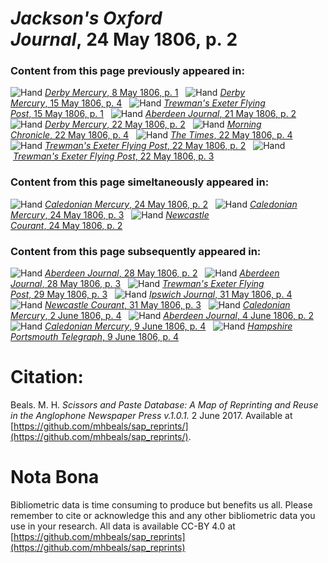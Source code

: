 # *Jackson's Oxford Journal*, 24 May 1806, p. 2  
  
### Content from this page previously appeared in:  
![Hand](http://scissorsandpaste.net/wp-content/uploads/2017/06/smallhandpointer.png) [*Derby Mercury*, 8 May 1806, p. 1](https://mhbeals.github.io/sap_html/Derby-Mercury/Derby-Mercury-8-May-1806-p-1)  
![Hand](http://scissorsandpaste.net/wp-content/uploads/2017/06/smallhandpointer.png) [*Derby Mercury*, 15 May 1806, p. 4](https://mhbeals.github.io/sap_html/Derby-Mercury/Derby-Mercury-15-May-1806-p-4)  
![Hand](http://scissorsandpaste.net/wp-content/uploads/2017/06/smallhandpointer.png) [*Trewman's Exeter Flying Post*, 15 May 1806, p. 1](https://mhbeals.github.io/sap_html/Trewman's-Exeter-Flying-Post/Trewman's-Exeter-Flying-Post-15-May-1806-p-1)  
![Hand](http://scissorsandpaste.net/wp-content/uploads/2017/06/smallhandpointer.png) [*Aberdeen Journal*, 21 May 1806, p. 2](https://mhbeals.github.io/sap_html/Aberdeen-Journal/Aberdeen-Journal-21-May-1806-p-2)  
![Hand](http://scissorsandpaste.net/wp-content/uploads/2017/06/smallhandpointer.png) [*Derby Mercury*, 22 May 1806, p. 2](https://mhbeals.github.io/sap_html/Derby-Mercury/Derby-Mercury-22-May-1806-p-2)  
![Hand](http://scissorsandpaste.net/wp-content/uploads/2017/06/smallhandpointer.png) [*Morning Chronicle*, 22 May 1806, p. 4](https://mhbeals.github.io/sap_html/Morning-Chronicle/Morning-Chronicle-22-May-1806-p-4)  
![Hand](http://scissorsandpaste.net/wp-content/uploads/2017/06/smallhandpointer.png) [*The Times*, 22 May 1806, p. 4](https://mhbeals.github.io/sap_html/The-Times/The-Times-22-May-1806-p-4)  
![Hand](http://scissorsandpaste.net/wp-content/uploads/2017/06/smallhandpointer.png) [*Trewman's Exeter Flying Post*, 22 May 1806, p. 2](https://mhbeals.github.io/sap_html/Trewman's-Exeter-Flying-Post/Trewman's-Exeter-Flying-Post-22-May-1806-p-2)  
![Hand](http://scissorsandpaste.net/wp-content/uploads/2017/06/smallhandpointer.png) [*Trewman's Exeter Flying Post*, 22 May 1806, p. 3](https://mhbeals.github.io/sap_html/Trewman's-Exeter-Flying-Post/Trewman's-Exeter-Flying-Post-22-May-1806-p-3)  
  
### Content from this page simeltaneously appeared in:  
![Hand](http://scissorsandpaste.net/wp-content/uploads/2017/06/smallhandpointer.png) [*Caledonian Mercury*, 24 May 1806, p. 2](https://mhbeals.github.io/sap_html/Caledonian-Mercury/Caledonian-Mercury-24-May-1806-p-2)  
![Hand](http://scissorsandpaste.net/wp-content/uploads/2017/06/smallhandpointer.png) [*Caledonian Mercury*, 24 May 1806, p. 3](https://mhbeals.github.io/sap_html/Caledonian-Mercury/Caledonian-Mercury-24-May-1806-p-3)  
![Hand](http://scissorsandpaste.net/wp-content/uploads/2017/06/smallhandpointer.png) [*Newcastle Courant*, 24 May 1806, p. 2](https://mhbeals.github.io/sap_html/Newcastle-Courant/Newcastle-Courant-24-May-1806-p-2)  
  
### Content from this page subsequently appeared in:  
![Hand](http://scissorsandpaste.net/wp-content/uploads/2017/06/smallhandpointer.png) [*Aberdeen Journal*, 28 May 1806, p. 2](https://mhbeals.github.io/sap_html/Aberdeen-Journal/Aberdeen-Journal-28-May-1806-p-2)  
![Hand](http://scissorsandpaste.net/wp-content/uploads/2017/06/smallhandpointer.png) [*Aberdeen Journal*, 28 May 1806, p. 3](https://mhbeals.github.io/sap_html/Aberdeen-Journal/Aberdeen-Journal-28-May-1806-p-3)  
![Hand](http://scissorsandpaste.net/wp-content/uploads/2017/06/smallhandpointer.png) [*Trewman's Exeter Flying Post*, 29 May 1806, p. 3](https://mhbeals.github.io/sap_html/Trewman's-Exeter-Flying-Post/Trewman's-Exeter-Flying-Post-29-May-1806-p-3)  
![Hand](http://scissorsandpaste.net/wp-content/uploads/2017/06/smallhandpointer.png) [*Ipswich Journal*, 31 May 1806, p. 4](https://mhbeals.github.io/sap_html/Ipswich-Journal/Ipswich-Journal-31-May-1806-p-4)  
![Hand](http://scissorsandpaste.net/wp-content/uploads/2017/06/smallhandpointer.png) [*Newcastle Courant*, 31 May 1806, p. 3](https://mhbeals.github.io/sap_html/Newcastle-Courant/Newcastle-Courant-31-May-1806-p-3)  
![Hand](http://scissorsandpaste.net/wp-content/uploads/2017/06/smallhandpointer.png) [*Caledonian Mercury*, 2 June 1806, p. 4](https://mhbeals.github.io/sap_html/Caledonian-Mercury/Caledonian-Mercury-2-June-1806-p-4)  
![Hand](http://scissorsandpaste.net/wp-content/uploads/2017/06/smallhandpointer.png) [*Aberdeen Journal*, 4 June 1806, p. 2](https://mhbeals.github.io/sap_html/Aberdeen-Journal/Aberdeen-Journal-4-June-1806-p-2)  
![Hand](http://scissorsandpaste.net/wp-content/uploads/2017/06/smallhandpointer.png) [*Caledonian Mercury*, 9 June 1806, p. 4](https://mhbeals.github.io/sap_html/Caledonian-Mercury/Caledonian-Mercury-9-June-1806-p-4)  
![Hand](http://scissorsandpaste.net/wp-content/uploads/2017/06/smallhandpointer.png) [*Hampshire Portsmouth Telegraph*, 9 June 1806, p. 4](https://mhbeals.github.io/sap_html/Hampshire-Portsmouth-Telegraph/Hampshire-Portsmouth-Telegraph-9-June-1806-p-4)  


# Citation: 

Beals. M. H. *Scissors and Paste Database: A Map of Reprinting and Reuse in the Anglophone Newspaper Press v.1.0.1.* 2 June 2017. Available at [https://github.com/mhbeals/sap_reprints/](https://github.com/mhbeals/sap_reprints/). 

# Nota Bona

Bibliometric data is time consuming to produce but benefits us all. Please remember to cite or acknowledge this and any other bibliometric data you use in your research. All data is available CC-BY 4.0 at [https://github.com/mhbeals/sap_reprints](https://github.com/mhbeals/sap_reprints)